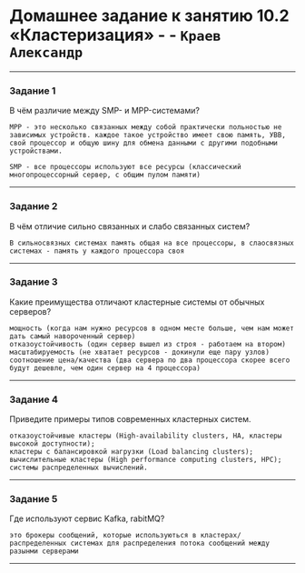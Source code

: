 # Домашнее задание к занятию 10.2 «Кластеризация» - - `Краев Александр`


---

### Задание 1

В чём различие между SMP- и MPP-системами?

```
MPP - это несколько связанных между собой практически польностью не зависимых устройств. каждое такое устройство имеет свою память, УВВ, свой процессор и общую шину для обмена данными с другими подобными устройствами.

SMP - все процессоры используют все ресурсы (классический многопроцессорный сервер, с общим пулом памяти)
```

---

### Задание 2

В чём отличие сильно связанных и слабо связанных систем?

```
В сильносвязных системах память общая на все процессоры, в слаосвязных системах - память у каждого процессора своя
```

---

### Задание 3

Какие преимущества отличают кластерные системы от обычных серверов?

```
мощность (когда нам нужно ресурсов в одном месте больше, чем нам может дать самый навороченный сервер)
отказоустойчивость (один сервер вышел из строя - работаем на втором)
масштабируемость (не хватает ресурсов - докинули еще пару узлов)
соотношение цена/качества (два сервера по два процессора скорее всего будут дешевле, чем один сервер на 4 процессора)
```


---

### Задание 4

Приведите примеры типов современных кластерных систем.

```
отказоустойчивые кластеры (High-availability clusters, HA, кластеры высокой доступности);
кластеры с балансировкой нагрузки (Load balancing clusters);
вычислительные кластеры (High performance computing clusters, HPC);
системы распределенных вычислений.
```

---

### Задание 5

Где используют сервис Kafka, rabitMQ?

```
это брокеры сообщений, которые используються в кластерах/распределенных системах для распределения потока сообщений между разынми серверами
```

---


